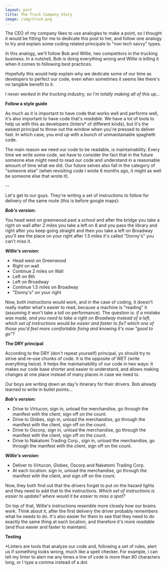 ```yaml
---
layout: post
title: The Truck Company Story
image: /img/truck.png
---
```

The CEO of my company likes to use analogies to make a point, so I thought it would be fitting for me to dedicate this post to her,
and follow one analogy to try and explain some coding related principals to "non tech savvy" types.

In this analogy, we'll follow Bob and Willie, two competitors in the trucking business. In a nutshell, Bob is doing everything wrong and Willie is killing it when it comes to following best practices.

Hopefully this would help explain why we dedicate some of our time as developers to perfect our code, even when sometimes it seems like there's no tangible benefit to it.

_I never worked in the trucking industry, so I'm totally making all of this up..._

**Follow a style guide**

As much as it is important to have code that works well and performs well, it's also important to have code that's _readable_. We have a lot of tools to help us with this as developers (linters* of different kinds), but it's the easiest principal to throw out the window when you're pressed to deliver fast. In which case, you end up with a bunch of unmaintainable spaghetti code.

The main reason we need our code to be readable, is maintainability. Every time we write some code, we have to consider the fact that in the future someone else might need to read our code and understand in a reasonable amount of time what we did. Our future selves also fall in the category of "someone else" (when revisiting code I wrote 6 months ago, it might as well be someone else that wrote it).

--

Let's get to our guys. They're writing a set of instructions to follow for delivery of the same route (this is before google maps):

___Bob's version:___

You head west on greenwood past a school and after the bridge you take a right on wall after 2 miles you take a left on 8 and you pass the library and right after you keep going straight and then you take a left on Broadway you'll see the place on your right after 1.5 miles it's called "Donny's" you can't miss it.

___Willie's version:___

- Head west on Greenwood
- Right on wall
- Continue 2 miles on Wall
- Left on 8th
- Left on Broadway
- Continue 1.5 miles on Broadway
- "Donny's" on your right

Now, both instructions would work, and in the case of coding, it doesn't really matter what's easier to read, because a machine is "reading" it (assuming it won't take a toll on performance). The question is: _if a mistake was made, and you need to take a right on Broadway instead of a left, which set of instructions would be easier and faster to fix? which one of those you'd feel more comfortable fixing and knowing it's now "good to go"?_

**The DRY principal**

According to the DRY (don't repeat yourself) principal, yo should try to strive and re-use chunks of code. It is the opposite of WET (write everything twice). It helps the maintainability of our code in two ways: it makes our code base shorter and easier to understand, and allows making changes at one place instead of many places in case we need to.

Our boys are writing down an day's itinerary for their drivers. Bob already learned to write in bullet points...

___Bob's version:___

- Drive to Virtucon, sign in, unload the merchandise, go through the manifest with the client, sign off on the count.
- Drive to Globex, sign in, unload the merchandise, go through the manifest with the client, sign off on the count.
- Drive to Oscorp, sign in, unload the merchandise, go through the manifest with the client, sign off on the count.
- Drive to Nakatomi Trading Corp., sign in, unload the merchandise, go through the manifest with the client, sign off on the count.


___Willie's version:___

- Deliver to Virtucon, Globex, Oscorp and Nakatomi Trading Corp.
- At each location: sign in, unload the merchandise, go through the manifest with the client, and sign off on the count.

Now, they both find out that the drivers forget to put on the hazard lights and they need to add that to the instructions. _Which set of instructions is easier to update? where would it be easier to miss a spot?_

On top of that, Willie's instructions resemble more closely how our brains work. Think about it, after the first delivery the driver probably remembers what he needs to do. It's also easier for them to see that they need to do exactly the same thing at each location, and therefore it's more _readable_ (and thus easier and faster to maintain).

**Testing**

*Linters are tools that analyze our code and, following a set of rules, alert us if something looks wrong, much like a spell checker. For example, I can tell my linter to alert me any times a line of code is more than 80 characters long, or I type a comma instead of a dot.
